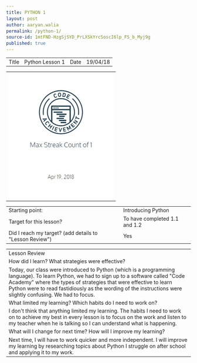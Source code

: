 ```yaml
---
title: PYTHON 1
layout: post
author: aaryan.walia
permalink: /python-1/
source-id: 1mtFND-HzgSjSYD_PrLXSkYrcSoscI6lp_FS_b_Myj9g
published: true
---
```

<table>
  <tr>
    <td>Title</td>
    <td>Python Lesson 1</td>
    <td>Date</td>
    <td>19/04/18</td>
  </tr>
</table>
<table>
  <tr>
    <td>
      <img src="https://github.com/1203Aaryan/aaryan1203.github.io/blob/master/images/badge1.jpg" alt="Badge1" />
    </td>
  </tr>
</table>

<table>
  <tr>
    <td>Starting point:</td>
    <td>Introducing Python</td>
  </tr>
  <tr>
    <td>Target for this lesson?</td>
    <td>To have completed 1.1 and 1.2</td>
  </tr>
  <tr>
    <td>Did I reach my target? 
(add details to "Lesson Review")</td>
    <td> Yes </td>
  </tr>
</table>


<table>
  <tr>
    <td>Lesson Review</td>
  </tr>
  <tr>
    <td>How did I learn? What strategies were effective? </td>
  </tr>
  <tr>
    <td>Today, our class were introduced to Python (which is a programming language). To learn Python, we had to sign up to a software called "Code Academy" where the types of strategies that were effective to learn Python were to read fastidiously as the wording of the instructions were slightly confusing. We had to focus. </td>
  </tr>
  <tr>
    <td>What limited my learning? Which habits do I need to work on? </td>
  </tr>
  <tr>
    <td>I don't think that anything limited my learning. The habits I need to work on to achieve my best in every lesson is to focus on the work and listen to my teacher when he is talking so I can understand what is happening.</td>
  </tr>
  <tr>
    <td>What will I change for next time? How will I improve my learning?</td>
  </tr>
  <tr>
    <td>Next time, I will have to work quicker and more independent. I will improve my learning by researching topics about Python I struggle on after school and applying it to my work.</td>
  </tr>
</table>


